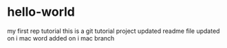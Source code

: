 # hello-world
my first rep tutorial
this is a git tutorial project
updated readme file
updated on i mac
word added on i mac branch
